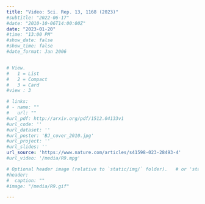 ```yaml
---
title: "Video: Sci. Rep. 13, 1168 (2023)"
#subtitle: "2022-06-17"
#date: "2010-10-06T14:00:00Z"
date: "2023-01-20"
#time: "13:00 PM"
#show_date: false
#show_time: false
#date_format: Jan 2006


# View.
#   1 = List
#   2 = Compact
#   3 = Card
#view : 3

# links:
# - name: ""
#   url: ""
#url_pdf: http://arxiv.org/pdf/1512.04133v1
#url_code: ''
#url_dataset: ''
#url_poster: 'BJ_cover_2010.jpg'
#url_project: ''
#url_slides: ''
url_source: 'https://www.nature.com/articles/s41598-023-28493-4'
#url_video: '/media/R9.mpg'

# Optional header image (relative to `static/img/` folder).   # or 'static/media' folder ?
#header:
#  caption: ""
#image: "/media/R9.gif"

---
```



